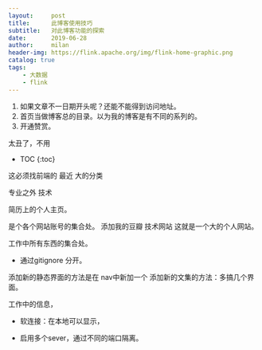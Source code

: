 ```yaml
---
layout:     post
title:      此博客使用技巧
subtitle:   对此博客功能的探索
date:       2019-06-28
author:     milan
header-img: https://flink.apache.org/img/flink-home-graphic.png
catalog: true
tags:
    - 大数据
    - flink
---
```


1. 如果文章不一日期开头呢？还能不能得到访问地址。
2. 首页当做博客总的目录。以为我的博客是有不同的系列的。
3. 开通赞赏。


太丑了，不用
* TOC
{:toc}


这必须找前端的
最近
大的分类

专业之外
技术


简历上的个人主页。

是个各个网站账号的集合处。
添加我的豆瓣
技术网站
这就是一个大的个人网站。

工作中所有东西的集合处。

- 通过gitignore 分开。

添加新的静态界面的方法是在 nav中新加一个
添加新的文集的方法：多搞几个界面。

工作中的信息，
- 软连接：在本地可以显示，

- 启用多个sever，通过不同的端口隔离。
